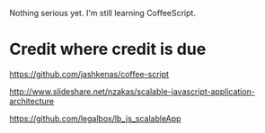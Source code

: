 Nothing serious yet. I'm still learning CoffeeScript.

Credit where credit is due
==========================

https://github.com/jashkenas/coffee-script

http://www.slideshare.net/nzakas/scalable-javascript-application-architecture

https://github.com/legalbox/lb_js_scalableApp

